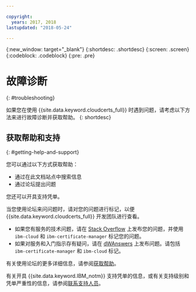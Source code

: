 ```yaml
---

copyright:
  years: 2017, 2018
lastupdated: "2018-05-24"

---
```

{:new_window: target="_blank"}
{:shortdesc: .shortdesc}
{:screen: .screen}
{:codeblock: .codeblock}
{:pre: .pre}

# 故障诊断
{: #troubleshooting}

如果您在使用 {{site.data.keyword.cloudcerts_full}} 时遇到问题，请考虑以下方法来进行故障诊断并获取帮助。
{: shortdesc}

## 获取帮助和支持
{: #getting-help-and-support}



您可以通过以下方式获取帮助：
- 通过在此文档站点中搜索信息
- 通过论坛提出问题


您还可以开具支持凭单。


当您使用论坛来问问题时，请对您的问题进行标记，以便 {{site.data.keyword.cloudcerts_full}} 开发团队进行查看。

- 如果您有服务的技术问题，请在 [Stack Overflow](http://stackoverflow.com/search?q=ibm-certificate-manager+ibm-cloud) 上发布您的问题，并使用 `ibm-cloud` 和 `ibm-certificate-manager` 标记您的问题。  
- 如果对服务和入门指示存有疑问，请在 [dWAnswers](https://developer.ibm.com/answers/search.html?f=&type=question&q=ibm-certificate-manager&q=ibm-cloud) 上发布问题。请包括 `ibm-certificate-manager` 和 `ibm-cloud` 标记。

有关使用论坛的更多详细信息，请参阅[获取帮助](https://console.bluemix.net/docs/support/index.html#getting-help)。

有关开具 {{site.data.keyword.IBM_notm}} 支持凭单的信息，或有关支持级别和凭单严重性的信息，请参阅[联系支持人员](https://console.bluemix.net/docs/support/index.html#contacting-support)。
